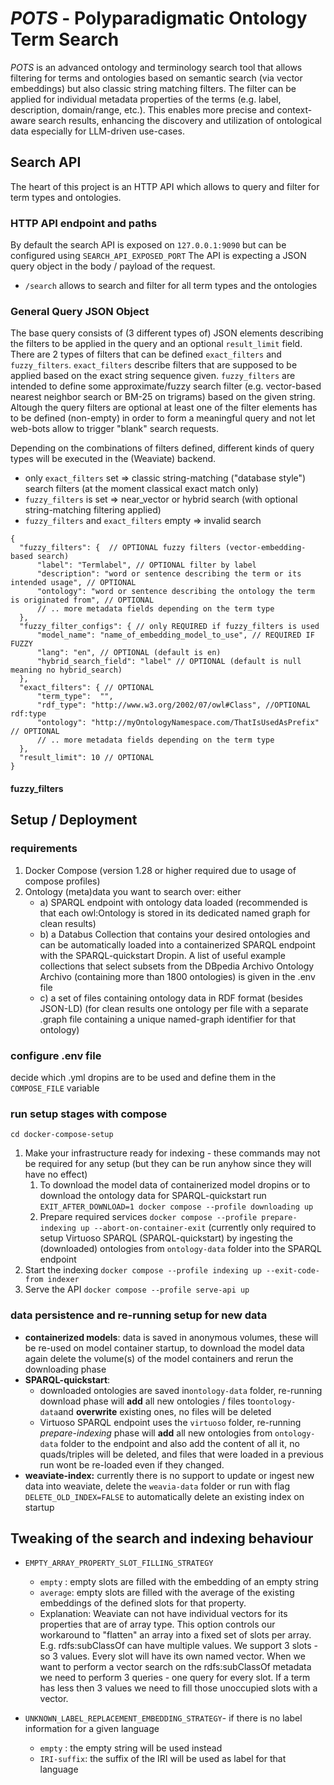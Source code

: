 # *POTS* - Polyparadigmatic Ontology Term Search

*POTS* is an advanced ontology and terminology search tool that allows filtering for terms and ontologies based on semantic search (via vector embeddings) but also classic string matching filters. The filter can be applied for individual metadata properties of the terms (e.g. label, description, domain/range, etc.). This enables more precise and context-aware search results, enhancing the discovery and utilization of ontological data especially for LLM-driven use-cases.

## Search API

The heart of this project is an HTTP API which allows to query and filter for term types and ontologies.

### HTTP API endpoint and paths

By default the search API is exposed on `127.0.0.1:9090` but can be configured using `SEARCH_API_EXPOSED_PORT`
The API is expecting a JSON query object in the body / payload of the request.

* `/search` allows to search and filter for all term types and the ontologies

### General Query JSON Object

The base query consists of (3 different types of) JSON elements describing the filters to be applied in the query and an optional `result_limit` field. 
There are 2 types of filters that can be defined `exact_filters` and `fuzzy_filters`. `exact_filters` describe filters that are supposed to be applied based on the exact string sequence given.
`fuzzy_filters` are intended to define some approximate/fuzzy search filter (e.g. vector-based nearest neighbor search or BM-25 on trigrams) based on the given string.
Altough the query filters are optional at least one of the filter elements has to be defined (non-empty) in order to  form a meaningful query and not let web-bots allow to trigger "blank" search requests. 

Depending on the combinations of filters defined, different kinds of query types will be executed in the (Weaviate) backend.

* only `exact_filters` set => classic string-matching ("database style") search filters (at the moment classical exact match only)
* `fuzzy_filters` is set => near_vector or hybrid search (with optional string-matching filtering applied)
* `fuzzy_filters` and `exact_filters` empty => invalid search

```jsonc
{
  "fuzzy_filters": {  // OPTIONAL fuzzy filters (vector-embedding-based search)
      "label": "Termlabel", // OPTIONAL filter by label
      "description": "word or sentence describing the term or its intended usage", // OPTIONAL
      "ontology": "word or sentence describing the ontology the term is originated from", // OPTIONAL
      // .. more metadata fields depending on the term type 
  },
  "fuzzy_filter_configs": { // only REQUIRED if fuzzy_filters is used
      "model_name": "name_of_embedding_model_to_use", // REQUIRED IF FUZZY
      "lang": "en", // OPTIONAL (default is en)
      "hybrid_search_field": "label" // OPTIONAL (default is null meaning no hybrid_search)
  },
  "exact_filters": { // OPTIONAL
      "term_type":  "", 
      "rdf_type": "http://www.w3.org/2002/07/owl#Class", //OPTIONAL rdf:type 
      "ontology": "http://myOntologyNamespace.com/ThatIsUsedAsPrefix" // OPTIONAL
      // .. more metadata fields depending on the term type 
  },
  "result_limit": 10 // OPTIONAL 
}
```

#### fuzzy_filters

## Setup / Deployment

### requirements

1. Docker Compose (version 1.28 or higher required due to usage of compose profiles)
2. Ontology (meta)data you want to search over: either
   * a) SPARQL endpoint with ontology data loaded (recommended is that each owl:Ontology is stored in its dedicated named graph for clean results)
   * b) a Databus Collection that contains your desired ontologies and can be automatically loaded into a containerized SPARQL endpoint with the SPARQL-quickstart Dropin. A list of useful example collections that select subsets from the DBpedia Archivo Ontology Archivo (containing more than 1800 ontologies) is given in the .env file
   * c) a set of files containing ontology data in RDF format (besides JSON-LD) (for clean results one ontology per file with a separate <filen-name>.graph file containing a unique named-graph identifier for that ontology)

### configure .env file

decide which .yml dropins are to be used and define them in the `COMPOSE_FILE` variable

### run setup stages with compose

`cd docker-compose-setup`

1. Make your infrastructure ready for indexing - these commands may not be required for any setup (but they can be run anyhow since they will have no effect)
   1. To download the model data of containerized model dropins or to download the ontology data for SPARQL-quickstart run `EXIT_AFTER_DOWNLOAD=1 docker compose --profile downloading up`
   2. Prepare required services `docker compose --profile prepare-indexing up --abort-on-container-exit` (currently only required to setup Virtuoso SPARQL (SPARQL-quickstart) by ingesting the (downloaded) ontologies from `ontology-data` folder into the SPARQL endpoint
2. Start the indexing `docker compose --profile indexing up --exit-code-from indexer`
3. Serve the API `docker compose --profile serve-api up`

### data persistence and re-running setup for new data

* **containerized models**: data is saved in anonymous volumes, these will be re-used on model container startup, to download the model data again delete the volume(s) of the model containers and rerun the downloading phase
* **SPARQL-quickstart**:
  * downloaded ontologies are saved in`ontology-data` folder, re-running download phase will **add** all new ontologies / files to`ontology-data`and **overwrite** existing ones, no files will be deleted
  * Virtuoso SPARQL endpoint uses the `virtuoso` folder, re-running *prepare-indexing* phase will **add** all new ontologies from `ontology-data` folder to the endpoint and also add the content of all it, no quads/triples will be deleted, and files that were loaded in a previous run wont be re-loaded even if they changed.
* **weaviate-index:** currently there is no support to update or ingest new data into weaviate, delete the `weavia-data` folder or run with flag `DELETE_OLD_INDEX=FALSE` to automatically delete an existing index on startup

## Tweaking of the search and indexing behaviour

* `EMPTY_ARRAY_PROPERTY_SLOT_FILLING_STRATEGY`

  * `empty` : empty slots are filled with the embedding of an empty string
  * `average`: empty slots are filled with the average of the existing embeddings of the defined slots for that property.
  * Explanation: Weaviate can not have individual vectors for its properties that are of array type. This option controls our workaround to "flatten" an array into a fixed set of slots per array. E.g. rdfs:subClassOf can have multiple values. We support 3 slots - so 3 values. Every slot will have its own named vector. When we want to perform a vector search on the rdfs:subClassOf metadata we need to perform 3 queries - one query for every slot. If a term has less then 3 values we need to fill those unoccupied slots with a vector.
* `UNKNOWN_LABEL_REPLACEMENT_EMBEDDING_STRATEGY`- if there is no label information for a given language

  * `empty` : the empty string will be used instead
  * `IRI-suffix`: the suffix of the IRI will be used as label for that language
